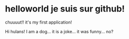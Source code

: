 # helloworld je suis sur github!
chuuuut!! it's my first application!


Hi hulans! I am a dog... it is a joke... it was funny... no?

